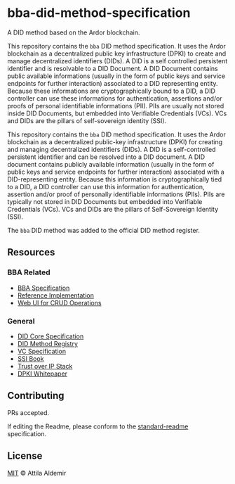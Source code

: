 # bba-did-method-specification

A DID method based on the Ardor blockchain.

This repository contains the `bba` DID method specification. It uses the Ardor blockchain as a decentralized public key infrastructure (DPKI) to create and manage decentralized identifiers (DIDs). A DID is a self controlled persistent identifier and is resolvable to a DID Document. A DID Document contains public available informations (usually in the form of public keys and service endpoints for further interaction) associated to a DID representing entity. Because these informations are cryptographically bound to a DID, a DID controller can use these informations for authentication, assertions and/or proofs of personal identifiable informations (PII). PIIs are usually not stored inside DID Documents, but embedded into Verifiable Credentials (VCs). VCs and DIDs are the pillars of self-sovereign identity (SSI).

This repository contains the `bba` DID method specification. It uses the Ardor blockchain as a decentralized public-key infrastructure (DPKI) for creating and managing decentralized identifiers (DIDs). A DID is a self-controlled persistent identifier and can be resolved into a DID document. A DID document contains publicly available information (usually in the form of public keys and service endpoints for further interaction) associated with a DID-representing entity. Because this information is cryptographically tied to a DID, a DID controller can use this information for authentication, assertion and/or proof of personally identifiable informations (PIIs). PIIs are typically not stored in DID Documents but embedded into Verifiable Credentials (VCs). VCs and DIDs are the pillars of Self-Sovereign Identity (SSI).


The `bba` DID method was added to the official DID method register.


## Resources

### BBA Related

- [BBA Specification](docs/markdown/spec.md)
- [Reference Implementation](https://github.com/blobaa/bba-did-method-handler-ts)
- [Web UI for CRUD Operations](https://bba.blobaa.dev)
<!-- - [Universal Resolver](https://dev.uniresolver.io) -->


### General

- [DID Core Specification](https://www.w3.org/TR/did-core/)
- [DID Method Registry](https://w3c.github.io/did-spec-registries/#did-methods)
- [VC Specification](https://www.w3.org/TR/vc-data-model/)
- [SSI Book](https://www.manning.com/books/self-sovereign-identity)
- [Trust over IP Stack](https://trustoverip.org/wp-content/uploads/sites/98/2020/05/toip_introduction_050520.pdf)
- [DPKI Whitepaper](https://www.weboftrust.info/downloads/dpki.pdf)

## Contributing

PRs accepted.

If editing the Readme, please conform to the [standard-readme](https://github.com/RichardLitt/standard-readme) specification.


## License

[MIT](./LICENSE) © Attila Aldemir
